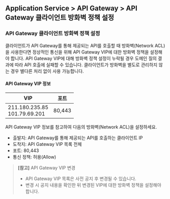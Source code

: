 ## Application Service > API Gateway > API Gateway 클라이언트 방화벽 정책 설정 

### API Gateway 클라이언트 방화벽 정책 설정 

클라이언트가 API Gateway를 통해 제공되는 API를 호출할 때 방화벽(Network ACL)을 사용한다면 정상적인 통신을 위해 API Gateway VIP에 대한 방화벽 정책을 설정해야 합니다.
API Gateway VIP에 대해 방화벽 정책 설정이 누락될 경우 도메인 질의 결과에 따라 API 호출에 실패할 수 있습니다. 
클라이언트가 방화벽을 별도로 관리하지 않는 경우 별다른 처리 없이 사용 가능합니다.

#### API Gateway VIP 정보

| VIP | 포트 |
| --- | --- |
| 211.180.235.85<br>101.79.69.201 | 80,443 |

API Gateway VIP 정보를 참고하여 다음의 방화벽(Network ACL)을 설정하세요.
* 출발지: API Gateway를 통해 제공되는 API를 호출하는 클라이언트 IP
* 도착지: API Gateway VIP 목록 전체 
* 포트: 80,443
* 통신 정책: 허용(Allow) 

> **[참고]** API Gateway VIP 변경
> * API Gateway VIP 목록은 사전 공지 후 변경될 수 있습니다. 
> * 변경 시 공지 내용을 확인한 뒤 변경된 VIP에 대한 방화벽 정책을 설정해야 합니다.